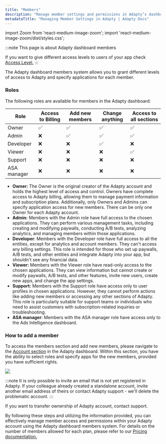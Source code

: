 ```yaml
---
title: "Members"
description: "Manage member settings and permissions in Adapty’s dashboard."
metadataTitle: "Managing Member Settings in Adapty | Adapty Docs"
---
```


import Zoom from 'react-medium-image-zoom';
import 'react-medium-image-zoom/dist/styles.css';

:::note
This page is about Adapty dashboard members

If you want to give different access levels to users of your app check [Access Level.](access-level)
:::

The Adapty dashboard members system allows you to grant different levels of access to Adapty and specify applications for each member.

### Roles

The following roles are available for members in the Adapty dashboard:


| Role        | Access to Billing | Add new members | Change anything | Access to all sections |
|-------------|-------------------|-----------------|-----------------|------------------------|
| Owner       | ✅                 | ✅               | ✅               | ✅                      |
| Admin       | ❌                 | ✅               | ✅               | ✅                      |
| Developer   | ❌                  | ❌                | ✅                | ❌                       |
| Viewer      | ❌                 | ❌               | ❌               | ✅                      |
| Support     | ❌                 | ❌               | ❌               | ❌                      |
| ASA manager | ❌                 | ❌               | ❌               | ❌                      |


- **Owner:** The Owner is the original creator of the Adapty account and holds the highest level of access and control. Owners have complete access to Adapty billing, allowing them to manage payment information and subscription plans. Additionally, only Owners and Admins can specify application access for new members. There can be only one Owner for each Adapty account.
- **Admin:** Members with the Admin role have full access to the chosen applications.  They can perform various management tasks, including creating and modifying paywalls, conducting A/B tests, analyzing analytics, and managing members within those applications.
- **Developer**: Members with the Developer role have full access to all the entities, except for analytics and account members. They can't access any billing settings. This role is intended for those who set up paywalls, A/B tests, and other entities and integrate Adapty into your app, but shouldn't see any financial data.
- **Viewer:** Members with the Viewer role have read-only access to the chosen applications. They can view information but cannot create or modify paywalls, A/B tests, and other features, invite new users, create new apps, and change the app settings.
- **Support:** Members with the Support role have access only to user profiles in chosen applications. However, they cannot perform actions like adding new members or accessing any other sections of Adapty. This role is particularly suitable for support teams or individuals who need to assist customers with subscription-related inquiries or troubleshooting.
- **ASA manager**: Members with the ASA manager role have access only to the Ads Intelligence dashboard.

### How to add a member

To access the members section and add new members, please navigate to the [Account section](https://app.adapty.io/account) in the Adapty dashboard.  Within this section, you have the ability to select roles and specify apps for the new members, provided you have sufficient rights.


<Zoom>
  <img src={require('./img/f72acc9-Area_2023-06-08_181614_Jun_08_2023_0619_PM.gif').default}
  style={{
    border: '1px solid #727272', /* border width and color */
    width: '700px', /* image width */
    display: 'block', /* for alignment */
    margin: '0 auto' /* center alignment */
  }}
/>
</Zoom>





:::note
It is only possible to invite an email that is not yet registered in Adapty. If your colleague already created a standalone account, invite another email address of theirs or contact Adapty support - we'll delete the problematic account.
:::

If you want to transfer ownership of Adapty account, contact support.

By following these steps and utilizing the information provided, you can effectively manage member access and permissions within your Adapty account using the Adapty dashboard members system. For details on the number of members allowed for each plan, please refer to our [Pricing documentation.](https://adapty.io/pricing/)